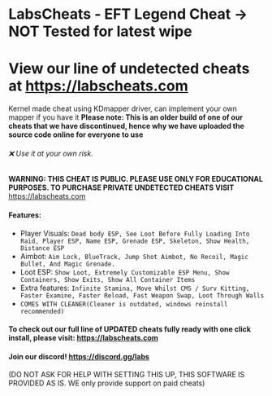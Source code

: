 # LabsCheats - EFT Legend Cheat -> NOT Tested for latest wipe
# View our line of undetected cheats at https://labscheats.com

Kernel made cheat using KDmapper driver, can implement your own mapper if you have it
**Please note: This is an older build of one of our cheats that we have discontinued, hence why we have uploaded the source code online for everyone to use**

###### ❌ Use it at your own risk.
**WARNING: THIS CHEAT IS PUBLIC. PLEASE USE ONLY FOR EDUCATIONAL PURPOSES. TO PURCHASE PRIVATE UNDETECTED CHEATS VISIT** https://labscheats.com

#### Features:
- Player Visuals: `Dead body ESP, See Loot Before Fully Loading Into Raid, Player ESP, Name ESP, Grenade ESP, Skeleton, Show Health, Distance ESP`
- Aimbot: `Aim Lock, BlueTrack, Jump Shot Aimbot, No Recoil, Magic Bullet, And Magic Grenade.`
- Loot ESP: `Show Loot, Extremely Customizable ESP Menu, Show Containers, Show Exits, Show All Container Items`
- Extra features:  `Infinite Stamina, Move Whilst CMS / Surv Kitting, Faster Examine, Faster Reload, Fast Weapon Swap, Loot Through Walls`
- `COMES WITH CLEANER(Cleaner is outdated, windows reinstall recommended)`

#### **To check out our full line of UPDATED cheats fully ready with one click install, please visit:** https://labscheats.com

#### Join our discord! https://discord.gg/labs


(DO NOT ASK FOR HELP WITH SETTING THIS UP, THIS SOFTWARE IS PROVIDED AS IS. WE only provide support on paid cheats) 
